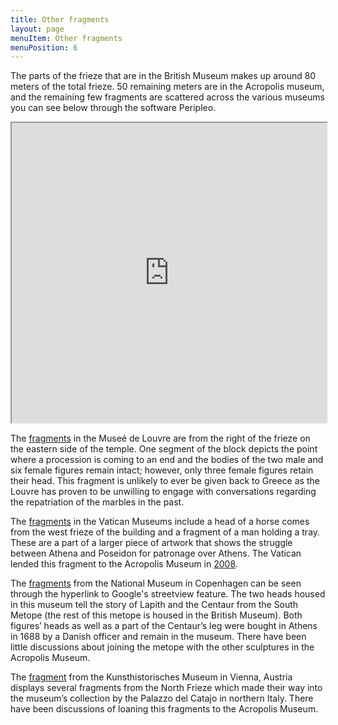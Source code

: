 ```yaml
---
title: Other fragments 
layout: page
menuItem: Other fragments 
menuPosition: 6
---
```


The parts of the frieze that are in the British Museum makes up around 80 meters of the total frieze. 50 remaining meters are in the Acropolis museum, and the remaining few fragments are scattered across the various museums you can see below through the software Peripleo.

<iframe src="https://ucshama.github.io/peripleoDHAW/#/3.37/7.2167/44.2475/mode=points" style="width:100%; height:50vw;"></iframe>

The [fragments](http://penelope.uchicago.edu/~grout/encyclopaedia_romana/miscellanea/townley/elgin.html) in the Museé de Louvre are from the right of the frieze on the eastern side of the temple. One segment of the block depicts the point where a procession is coming to an end and the bodies of the two male and six female figures remain intact; however, only three female figures retain their head. This fragment is unlikely to ever be given back to Greece as the Louvre has proven to be unwilling to engage with conversations regarding the repatriation of the marbles in the past.

The [fragments](https://www.museivaticani.va/content/museivaticani/en/collezioni/musei/museo-gregoriano-profano/Marmi-del-Partenone.html) in the Vatican Museums include a head of a horse comes from the west frieze of the building and a fragment of a man holding a tray. These are a part of a larger piece of artwork that shows the struggle between Athena and Poseidon for patronage over Athens. The Vatican lended this fragment to the Acropolis Museum in [2008](https://www.reuters.com/article/us-greece-vatican-marbles/vatican-lends-parthenon-marbles-fragment-to-greece-idUSTRE4A46A820081105).

The [fragments](https://artsandculture.google.com/streetview/cQHkijoR3eKSBg) from the National Museum in Copenhagen can be seen through the hyperlink to Google's streetview feature. The two heads housed in this museum tell the story of Lapith and the Centaur from the South Metope (the rest of this metope is housed in the British Museum). Both figures’ heads as well as a part of the Centaur’s leg were bought in Athens in 1688 by a Danish officer and remain in the museum. There have been little discussions about joining the metope with the other sculptures in the Acropolis Museum.

The [fragment](https://www.khm.at/en/objectdb/detail/50118/) from the Kunsthistorisches Museum in Vienna, Austria displays several fragments from the North Frieze which made their way into the museum’s collection by the Palazzo del Catajo in northern Italy. There have been discussions of loaning this fragments to the Acropolis Museum.
